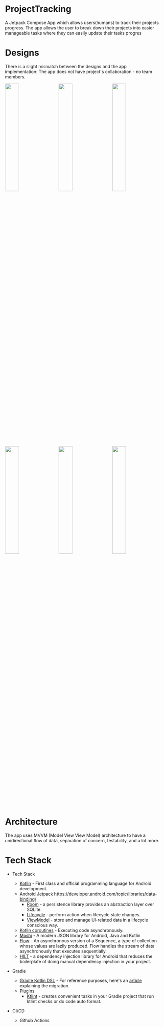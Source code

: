 # ProjectTracking

A Jetpack Compose App which allows users(humans) to track their projects progress. The app allows the user to break down their projects into easier manageable tasks where they can easily update their tasks progres

# Designs
There is a slight mismatch between the designs and the app implementation: The app does not have project's collaboration - no team members.


<p align="left">
 <img src="https://user-images.githubusercontent.com/32500878/209720513-cda40a4e-854f-40e7-9d09-5be59531af3d.png" width=30% height=30%> &nbsp;&nbsp;&nbsp;&nbsp;
 <img src="https://user-images.githubusercontent.com/32500878/209720755-3c1759c6-02c8-44ad-ab1a-09a2826e9530.png" width=30% height=30%>
&nbsp;&nbsp;&nbsp;&nbsp;
 <img src="https://user-images.githubusercontent.com/32500878/209724024-274e86af-5fe0-4760-a8ea-0f5432858159.png" width=30% height=30%>
</p>

<p align="left">
 <img src="https://user-images.githubusercontent.com/32500878/209720692-c9d80c45-aef1-4ad1-95be-9cf36207f358.png" width=30% height=30%> &nbsp;&nbsp;&nbsp;&nbsp;
 <img src="https://user-images.githubusercontent.com/32500878/209723542-c855577b-3d08-41a0-88d1-025a415ee69b.png" width=30% height=30%> &nbsp;&nbsp;&nbsp;&nbsp;
 <img src="https://user-images.githubusercontent.com/32500878/209723860-0fe9f49f-db2a-4632-8187-9a3dfb6b3b6d.png" width=30% height=30%>
</p>

<p align="left">
 
</p>

# Architecture
The app uses MVVM (Model View View Model) architecture to have a unidirectional flow of data, separation of concern, testability, and a lot more.



# Tech Stack

- Tech Stack
  - [Kotlin](https://kotlinlang.org/) - First class and official programming language for Android development.
  - [Android Jetpack](https://developer.android.com/jetpack) https://developer.android.com/topic/libraries/data-binding/
    * [Room](https://developer.android.com/topic/libraries/architecture/room) - a persistence library provides an abstraction layer over SQLite.
    * [Lifecycle](https://developer.android.com/topic/libraries/architecture/lifecycle) - perform action when lifecycle state changes.
    * [ViewModel](https://developer.android.com/topic/libraries/architecture/viewmodel) - store and manage UI-related data in a lifecycle conscious way.
  - [Kotlin coroutines](https://kotlinlang.org/docs/reference/coroutines-overview.html) - Executing code asynchronously.
  - [Moshi](https://square.github.io/moshi/1.x/moshi/index.html) - A modern JSON library for Android, Java and Kotlin
  - [Flow](https://kotlinlang.org/docs/reference/coroutines/flow.html) - An asynchronous version of a Sequence, a type of collection whose values are lazily produced. Flow handles the stream of data asynchronously that executes sequentially.
  - [HILT](https://developer.android.com/training/dependency-injection/hilt-android) - a dependency injection library for Android that reduces the boilerplate of doing manual dependency injection in your project.

- Gradle
  * [Gradle Kotlin DSL](https://docs.gradle.org/current/userguide/kotlin_dsl.html) - For reference purposes, here's an [article](https://evanschepsiror.medium.com/migrating-to-kotlin-dsl-4ee0d6d5c977) explaining the migration.
  * Plugins
      - [Ktlint](https://github.com/JLLeitschuh/ktlint-gradle) - creates convenient tasks in your Gradle project that run ktlint checks or do code auto format.
      
- CI/CD
  * Github Actions

